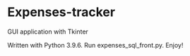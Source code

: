 # Expenses-tracker
GUI application with Tkinter

Written with Python 3.9.6.
Run expenses_sql_front.py.
Enjoy!
